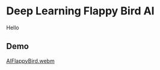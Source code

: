 # Deep Learning Flappy Bird AI
Hello
## Demo
[AIFlappyBird.webm](https://user-images.githubusercontent.com/106512207/220255358-1662bbf8-39c1-43d6-ba34-3f814bde9ece.webm)

